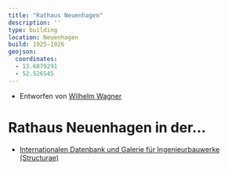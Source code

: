 ```yaml
---
title: "Rathaus Neuenhagen"
description: ''
type: building
location: Neuenhagen
build: 1925-1926
geojson:
  coordinates:
  - 13.6879291
  - 52.526545
---
```


* Entworfen von [Wilhelm Wagner](/tags/Wilhelm-Wagner)

# Rathaus Neuenhagen in der...
* [Internationalen Datenbank und Galerie für Ingenieurbauwerke (Structurae)](https://structurae.net/de/bauwerke/rathaus-neuenhagen)
